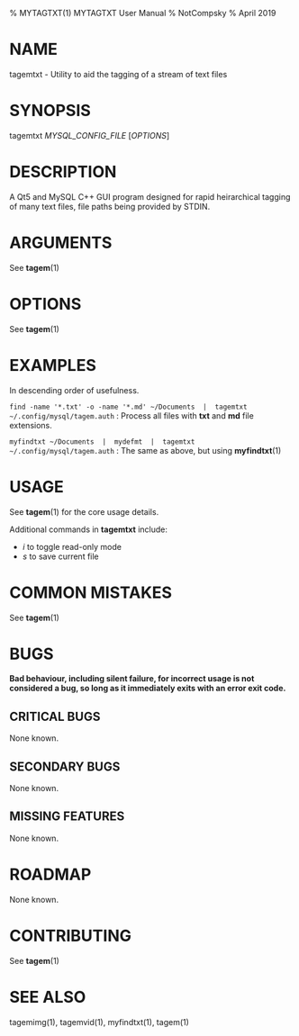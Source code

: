 % MYTAGTXT(1) MYTAGTXT User Manual
% NotCompsky
% April 2019

# NAME

tagemtxt - Utility to aid the tagging of a stream of text files

# SYNOPSIS

tagemtxt *MYSQL_CONFIG_FILE* [*OPTIONS*]

# DESCRIPTION

A Qt5 and MySQL C++ GUI program designed for rapid heirarchical tagging of many text files, file paths being provided by STDIN.

# ARGUMENTS

See **tagem**(1)

# OPTIONS

See **tagem**(1)

# EXAMPLES

In descending order of usefulness.

`find -name '*.txt' -o -name '*.md' ~/Documents  |  tagemtxt ~/.config/mysql/tagem.auth`
:   Process all files with **txt** and **md** file extensions.

`myfindtxt ~/Documents  |  mydefmt  |  tagemtxt ~/.config/mysql/tagem.auth`
:   The same as above, but using **myfindtxt**(1)

# USAGE

See **tagem**(1) for the core usage details.

Additional commands in **tagemtxt** include:

* *i* to toggle read-only mode
* *s* to save current file

# COMMON MISTAKES

See **tagem**(1)

# BUGS

**Bad behaviour, including silent failure, for incorrect usage is not considered a bug, so long as it immediately exits with an error exit code.**

## CRITICAL BUGS

None known.

## SECONDARY BUGS

None known.

## MISSING FEATURES

None known.

# ROADMAP

None known.

# CONTRIBUTING

See **tagem**(1)

# SEE ALSO
tagemimg(1), tagemvid(1), myfindtxt(1), tagem(1)
